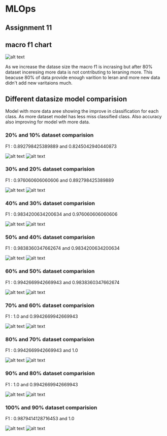 # MLOps
## Assignment 11

## macro f1 chart

![alt text](mlops/images/assignment11.png?raw=true)

As we increase the datase size the macro f1 is incrasing but after 80% dataset inceresing more data is not contributing to leraning more. This beacuse 80% of data provide enough varition to leran and more new data didn't add new varitaions much.

## Different datasize model comparision

Model with more data aree showing the improve in classification for each class. As more dataset model has less miss classified class. Also accuracy also improving for model wth more data.

### 20% and 10% dataset comparision

F1 : 0.892798425389889 and 0.8245042940440873

![alt text](mlops/images/2010-20.png?raw=true)
![alt text](mlops/images/2010-10.png?raw=true)

### 30% and 20% dataset comparision

F1 : 0.976060606060606 and 0.892798425389889

![alt text](mlops/images/3020-30.png?raw=true)
![alt text](mlops/images/3020-20.png?raw=true)

### 40% and 30% dataset comparision

F1 : 0.9834200634200634 and 0.976060606060606

![alt text](mlops/images/4030-40.png?raw=true)
![alt text](mlops/images/4030-30.png?raw=true)

### 50% and 40% dataset comparision

F1 : 0.9838360347662674 and 0.9834200634200634

![alt text](mlops/images/5040-50.png?raw=true)
![alt text](mlops/images/5040-40.png?raw=true)

### 60% and 50% dataset comparision

F1 : 0.9942669942669943 and 0.9838360347662674

![alt text](mlops/images/6050-60.png?raw=true)
![alt text](mlops/images/6050-50.png?raw=true)

### 70% and 60% dataset comparision

F1 : 1.0 and 0.9942669942669943

![alt text](mlops/images/7060-70.png?raw=true)
![alt text](mlops/images/7060-60.png?raw=true)

### 80% and 70% dataset comparision

F1 : 0.9942669942669943 and 1.0

![alt text](mlops/images/8070-80.png?raw=true)
![alt text](mlops/images/8070-70.png?raw=true)

### 90% and 80% dataset comparision

F1 : 1.0 and 0.9942669942669943

![alt text](mlops/images/9080-90.png?raw=true)
![alt text](mlops/images/9080-80.png?raw=true)

### 100% and 90% dataset comparision

F1 : 0.9879414128716453 and 1.0

![alt text](mlops/images/10090-100.png?raw=true)
![alt text](mlops/images/10090-90.png?raw=true)
